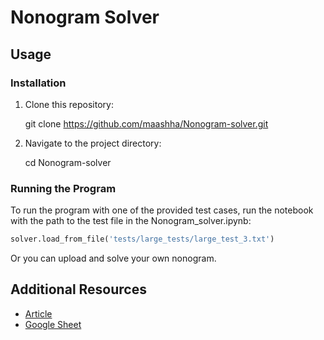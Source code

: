 # Nonogram Solver

## Usage

### Installation

1. Clone this repository:

   
    git clone https://github.com/maashha/Nonogram-solver.git
    
2. Navigate to the project directory:

   
    cd Nonogram-solver

    
### Running the Program

To run the program with one of the provided test cases, run the notebook with the path to the test file in the Nonogram_solver.ipynb:

```python
solver.load_from_file('tests/large_tests/large_test_3.txt')
```

Or you can upload and solve your own nonogram.

## Additional Resources

- [Article](https://www.overleaf.com/8773293387skvjdptyvbdz#cfe095)
- [Google Sheet](https://docs.google.com/spreadsheets/d/1p8m6hzXVR09D6qPfhgezD6xEQWZOC2m004KbzBifXUo/edit#gid=0)